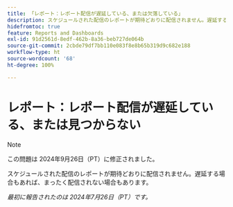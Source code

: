```yaml
---
title: 「レポート：レポート配信が遅延している、または欠落している」
description: スケジュールされた配信のレポートが期待どおりに配信されません。遅延する場合もあれば、まったく配信されない場合もあります。
hidefromtoc: true
feature: Reports and Dashboards
exl-id: 91d2561d-8edf-462b-8a36-beb727de064b
source-git-commit: 2cbde79df7bb110e083f8e8b65b319d9c682e188
workflow-type: ht
source-wordcount: '68'
ht-degree: 100%

---
```


# レポート：レポート配信が遅延している、または見つからない

>[!NOTE]
>
>この問題は 2024年9月26日（PT）に修正されました。

スケジュールされた配信のレポートが期待どおりに配信されません。遅延する場合もあれば、まったく配信されない場合もあります。

_最初に報告されたのは 2024年7月26日（PT）です。_
